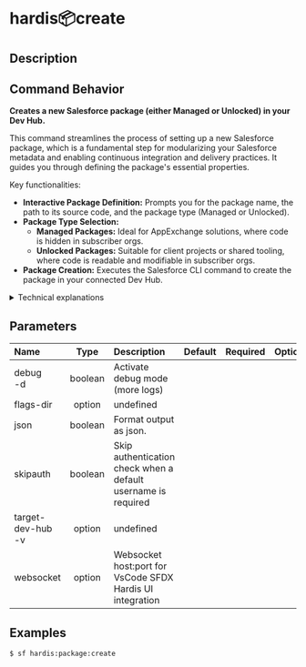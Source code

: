 <!-- This file has been generated with command 'sf hardis:doc:plugin:generate'. Please do not update it manually or it may be overwritten -->
# hardis:package:create

## Description


## Command Behavior

**Creates a new Salesforce package (either Managed or Unlocked) in your Dev Hub.**

This command streamlines the process of setting up a new Salesforce package, which is a fundamental step for modularizing your Salesforce metadata and enabling continuous integration and delivery practices. It guides you through defining the package's essential properties.

Key functionalities:

- **Interactive Package Definition:** Prompts you for the package name, the path to its source code, and the package type (Managed or Unlocked).
- **Package Type Selection:**
  - **Managed Packages:** Ideal for AppExchange solutions, where code is hidden in subscriber orgs.
  - **Unlocked Packages:** Suitable for client projects or shared tooling, where code is readable and modifiable in subscriber orgs.
- **Package Creation:** Executes the Salesforce CLI command to create the package in your connected Dev Hub.

<details>
<summary>Technical explanations</summary>

The command's technical implementation involves:

- **Interactive Prompts:** Uses the `prompts` library to gather necessary information from the user, such as `packageName`, `packagePath`, and `packageType`.
- **Salesforce CLI Integration:** It constructs and executes the `sf package create` command, passing the user-provided details as arguments.
- **`execSfdxJson`:** This utility is used to execute the Salesforce CLI command and capture its JSON output, which includes the newly created package's ID.
- **User Feedback:** Provides clear messages to the user about the successful creation of the package, including its ID and the associated Dev Hub.
</details>


## Parameters

|Name|Type|Description|Default|Required|Options|
|:---|:--:|:----------|:-----:|:------:|:-----:|
|debug<br/>-d|boolean|Activate debug mode (more logs)||||
|flags-dir|option|undefined||||
|json|boolean|Format output as json.||||
|skipauth|boolean|Skip authentication check when a default username is required||||
|target-dev-hub<br/>-v|option|undefined||||
|websocket|option|Websocket host:port for VsCode SFDX Hardis UI integration||||

## Examples

```shell
$ sf hardis:package:create
```


